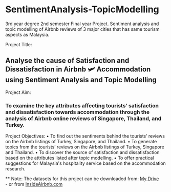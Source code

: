 # SentimentAnalysis-TopicModelling
3rd year degree 2nd semester Final year Project. Sentiment analysis and topic modelling of Airbnb reviews of 3 major cities that has same tourism aspects as Malaysia.

Project Title: 
## Analyse the cause of Satisfaction and Dissatisfaction in Airbnb 🛩️ Accommodation using Sentiment Analysis and Topic Modelling

Project Aim:
### To examine the key attributes affecting tourists’ satisfaction and dissatisfaction towards accommodation through the analysis of Airbnb online reviews of Singapore, Thailand, and Turkey.

Project Objectives:
•	To find out the sentiments behind the tourists’ reviews on the Airbnb listings of Turkey, Singapore, and Thailand.
•	To generate topics from the tourists’ reviews on the Airbnb listings of Turkey, Singapore and Thailand.
•	To discover the source of satisfaction and dissatisfaction based on the attributes listed after topic modelling.
•	To offer practical suggestions for Malaysia's hospitality service based on the accommodation research.


** Note: The datasets for this project can be downloaded from: <a href="https://drive.google.com/file/d/1vkw1Um8A60LnWpeYtzJCZ5HJ13cCoYNM/view?usp=drive_link">My Drive</a></br>
          - or from <a href="http://insideairbnb.com/get-the-data/">InsideAirbnb.com</a>


